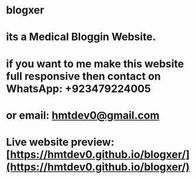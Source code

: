 # blogxer
 
 # its a Medical Bloggin Website.

 # if you want to me make this website full responsive then contact on WhatsApp: +923479224005
 # or email: [hmtdev0@gmail.com](mailto:hmtdev0@gmail.com)

 # Live website preview: [https://hmtdev0.github.io/blogxer/](https://hmtdev0.github.io/blogxer/)